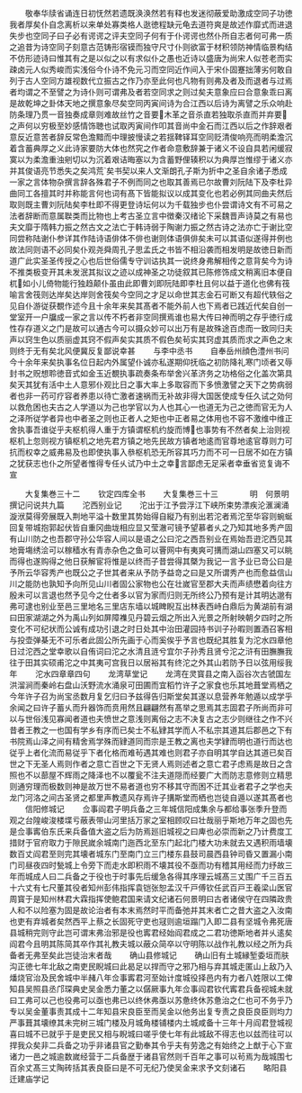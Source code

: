 <!-- { "loadSidebar": true } -->
　　敬奉华牍省诵连日初怃然若遗既涣涣然若有释也发迷彻蔽爱助激成空同子功徳我者厚矣仆自念离析以来单处寡类格人逖徳程缺元龟去道符爽是故述作靡式而进退失步也空同子曰子必有谔谔之评夫空同子何有于仆谔谔也然仆所自志者何可弗一质之追昔为诗空同子刻意古范铸形宿镆而独守尺寸仆则欲富于材积领防神情临景构结不仿形迹诗曰惟其有之是以似之以有求似仆之愚也近诗以盛唐为尚宋人似苍老而实疎卤元人似秀峻而实浅俗今仆诗不免元习而空同近作间入于宋仆固蹇拙薄劣何敢自列于古人空同方雄视数代立振古之作乃亦至此何也凡物有则弗及者及而退者与过焉者均谓之不至譬之为诗仆则可谓弗及者若空同求之则过矣夫意象应曰合意象乖曰离是故乾坤之卦体天地之撰意象尽矣空同丙寅间诗为合江西以后诗为离譬之乐众响赴防条理乃贯一音独奏成章则难故丝竹之音要木革之音杀直若独取杀直而并弃要之声何以穷极至妙感情饰聴也试取丙寅间作叩其音尚中金石而江西以后之作辞艰者意反近意苦者辞反常色澹黯而中理披慢读之若揺鞞铎耳空同贬清俊响亮而明柔澹沉着含蓄典厚之义此诗家要防大体也然究之作者命意敷辞兼于诸义不设自具若闲缓寂寞以为柔澹重浊剜切以为沉着艰诘晦塞以为含蓄野俚辏积以为典厚岂惟缪于诸义亦并其俊语亮节悉失之矣鸿荒矣书契以来人文渐朗孔子斯为折中之圣自余诸子悉成一家之言体物杂撰言辞各殊君子不例而同之也取其善焉已尔故曹刘阮陆下及李杜异曲同工各擅其时并称能言何也词有髙下皆能拟议以成其变化也若必例其同曲夫然后取则既主曹刘阮陆矣李杜即不得更登诗坛何以为千载独步也仆尝谓诗文有不可易之法者辞断而意属聫类而比物也上考古圣立言中徴秦汉绪论下采魏晋声诗莫之有易也夫文靡于隋韩力振之然古文之法亡于韩诗弱于陶谢力振之然古诗之法亦亡于谢比空同尝称陆谢仆参详其作陆诗语俳体不俳也谢则体语俱俳矣未可以其语似遂得并例也故法同则语不必同矣仆观尧舜周孔子思孟氏之书皆不相沿袭而相发明是故徳日新而道广此实圣圣传授之心也后世俗儒专守训诂执其一说终身弗解相传之意背矣今为诗不推类极变开其未发泯其拟议之迹以成神圣之功徒叙其已陈修饰成文稍离旧本便自杌如小儿倚物能行独趋颠仆虽由此即曹刘即阮陆即李杜且何以益于道化也佛有筏喻言舍筏则达岸矣达岸则舍筏矣今空同之才足以命世其志金石可断又有超代轶俗之见自仆游従获覩作述今且十余年来矣其髙者不能外前人也下焉者已践近代矣自创一堂室开一户牖成一家之言以传不朽者非空同撰焉谁也易大传曰神而明之存乎徳行成性存存道义之门是故可以通古今可以摄众妙可以出万有是故殊途百虑而一致同归夫声以窍生色以质丽虚其窍不假声矣实其质不假色矣茍实其窍虚其质而求之声色之末则终于无有矣北风便冀反复鄙说幸甚
　　与李中丞书
　　自奉岳州顔色澧州书问今十余年来矣执事名位日起内外属望仆诚亦私遂期仰抚临之初防降礼寒门顷者又辱封书之贶想聆徳音式如金玉近覩执事疏奏条布举舍兴革济务之功格俗之化盖次第具矣天其犹有活中土人意邪仆观比日之事大率上多取容而下多愤激譬之天下之势病弱者也非一药可疗容者养患以待亡激者速祸而无补故非得大国医使成专任久试之効何以救危困也夫古之人学道以为己也学官以为人也其心一也道无为己之徳而官无为人之泽所従学者异也中者圣之则也正者人之矩也中正者易之体用也不容不激维中维正舍执事吾谁従乎夫枢机得人重于方镇谓枢机约旋而博也事势有不然者矣上治则视枢机上忽则视方镇枢机之地先君方镇之地先民故方镇者地逺而官尊地逺官尊则力可抗而权幸之威弗易及也即使执事入叅枢机恐无所容其巧力而不可一日居不如在方镇之犹获志也仆之所望者惟得专任乆试乃中土之幸言鄙虑无足采者幸垂省览复诲不宣






　　大复集巻三十二
　　钦定四库全书
　　大复集巻三十三　　　　明　何景明　撰记问说共九篇
　　沱西别业记
　　沱出于江予尝浮江下峡所束势漂疾沦滙澜涌漩洑莫得旁展既入荆地平溢十数里其势始得自縦乃有别出若沱者焉沱至华容则蜿蜒回复带城抱郭起伏皆自重冈曲垅相应显又莹澈可镜予望慕者乆之乃知其地多秀产固有山川防之也吾郡守孙公华容人间以是语之公曰沱之西吾别业在焉始吾逰沱西见其地膏塲绣浍可以稼穑水有青赤杂色之鱼可以罾网中有夷爽可搆而湖山四塞又可以眺而得也遂购得之他日获解宦将惟是以终而子昔尝得其槩为我记一言予业已竒公曰是予所云华容秀产也既公之子世其者来从予防予益竒之曰是又所谓秀产也而愈益信山川之能防也孰知予向所见山川者固公家物也公在壮嵗官至郡大夫而声绩懋着向往方殷未可以言退也然予见今之仕者多以官为家而归则无所终公乃预有是计其明达邈有弗可逮也别业至邑三里地名三里店东墙以城睥睨互出林表西峙白鼎后为黄湖前有湖曰田家湖湖之外为禹山列如屏障襍见丹碧云烟之所出入光景之所射映朝夕四时之所变化不可纪状而公诚有成功引退之时日处其中治田灌园持书训子孙暇则置酒召客相与投壶弹棊无不可乐者此固公所先画于心而奚俟乎予言也既纪其胜复为沱水四章他日过沱西之堂幸歌以自侑词曰沱之水清且涟兮宜尔子孙秀且贤兮沱之浒有田膴膴我往于田其实硕甫沱之中其夷可宫我日以居裕其有终沱之外其山若防予日以弦用绥我年
　　沱水四章章四句
　　龙湾草堂记
　　龙湾在灵寳县之南入函谷次古虢国左洪溜涧而秦岭右盘山沃野流水涌泉可田圃而宜稻竹许子之家食也乐其地葺堂焉栖之今年许子召为尚宝丞数月复乞归曰予兹得告归斯堂矣其遂以息营养年勉遁以成学乎余闻之曰许子蓄乆而升器饰而贲用然且翩翩然有髙举之思焉其志固君子所尚而非可以与世俗浅见寡闻者道也夫愤世之意浅则离俗之志不决复古之志少则继往之作不兴昔者王教之一也国有学乡有序而已矣士不私肄其学而人不私宗其道其后郡邑之下有书院焉山泽之间有精舍焉学殊而肄道同而宗是王教之离也夫学肄而明也道行而达也従乎上者化流而易従乎下者化格而难茍遇其难也则君子亦自明其学自达其道已矣百世之下无圣人焉则作者之意亡百世之下无贤人焉则述者之意亡君子虑焉是故日之含照也不以蔀屋不辉雨之降泽也不以覆瓮不注夫道隠而经要广大而防志意修则立精思则通穷理而极数则神是故万世不易者道也穷不移其守而困不迁其业者君子之学也夫龙门河洛之间古圣贤之都里声教遗风存焉许子搆斯堂而栖也岂徒自遁以遂其髙者也
　　信阳修城记
　　佥事阎君子明兵备之三年城信阳成集余与都给事张季升登而观之台隍峻浚楼堞亏蔽表带山河里括万家之室相顾叹曰壮哉丽乎斯地万年之固也先是佥事寗伯东氏来兵备值大盗之后为防焉廵旧城视之曰庳也必崇而新之乃计费度工措财于官府取力于隙民嵗余城南门迤西北至东门起北门楼大功未就去又遇积雨墙壊数百丈阎君至则完其壊者城东门至南门立三门楼东县鼓司晨西县钟司昏又置漏小南门司昼夜四时甃城上令旁下而走水即积雨不壊其役不亟而功有稽其用经而力纾故三年而城成人曰二兵备之于役也于时事先后缓急各得其序理云城髙三丈围广千三百五十六丈有七尺董其役者知州彭伟指挥袁铠张恕孟汉千戸傅钦任武百戸王羲梁山医官周寳于是知州林君大霖指挥使鲍君国来请文纪诸石何景明曰古者诸侯守在四隣政贵人和不以险塞为固是故论治者有本末焉然时平而备弛并其末者亡之昔大盗之入汝南也吏有弃城者矣然西平上蔡之长固死守吏也冦则逾垣蹋门入即二县有坚城令弗死唐县城稍完则守此岂可谓末弗治邪是役也寗君经始阎君成之二君功徳斯地者并乆逺矣阎君今且明其陈简其卒作其礼教夫城以蔽众简卒以守明陈以战作礼教以经之所为兵备者无弗至矣此岂徒治末者哉
　　确山县修城记
　　确山旧有土城縁堑委垣而肤沟正徳七年北敌之南吏民睨城曰此曷足以捍而守之邪乃相与弃其城走匿山上敌乃入燔烧官治及民舍城中半赭八年佥事寗君河至始计度城役择邑内有力者八姓限以工俾知县吴照县丞邝琛典史吴金悉力董之以僝厥事九年佥事阎君钦代寗君兵备视城未就曰工弗可以己也役弗可以亟也弗已以终休弗亟以苏惫终休苏惫治之仁也可不务乎乃专以吴金董事责其成十二年知县宋良臣至而吴金以他务出复专责之良臣良臣则均力严事葺其壊缭其未完树三城门楼及月城角楼铺楼内土城咸备十三年十月阎君登城视喜曰城不已就乎于是吏民又相与睨城曰嗟乎使七年有此城敌不得志也以兹而往可以捍我众矣非二兵备之功乎非诸县官之勤奉其令乎夫有劳逸之有始终之上猷于心下宣诸力一邑之城逾数嵗经营于二兵备歴于诸县官然则千百年之事可以茍焉为哉城围七百余丈髙三丈陶砖括其表良臣曰是不可无纪乃使吴金来求予文刻诸石
　　略阳县迁建庙学记
